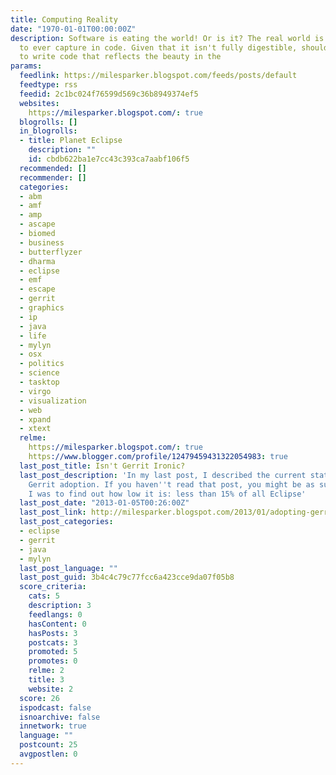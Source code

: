 ```yaml
---
title: Computing Reality
date: "1970-01-01T00:00:00Z"
description: Software is eating the world! Or is it? The real world is far too complex
  to ever capture in code. Given that it isn't fully digestible, shouldn't we try
  to write code that reflects the beauty in the
params:
  feedlink: https://milesparker.blogspot.com/feeds/posts/default
  feedtype: rss
  feedid: 2c1bc024f76599d569c36b8949374ef5
  websites:
    https://milesparker.blogspot.com/: true
  blogrolls: []
  in_blogrolls:
  - title: Planet Eclipse
    description: ""
    id: cbdb622ba1e7cc43c393ca7aabf106f5
  recommended: []
  recommender: []
  categories:
  - abm
  - amf
  - amp
  - ascape
  - biomed
  - business
  - butterflyzer
  - dharma
  - eclipse
  - emf
  - escape
  - gerrit
  - graphics
  - ip
  - java
  - life
  - mylyn
  - osx
  - politics
  - science
  - tasktop
  - virgo
  - visualization
  - web
  - xpand
  - xtext
  relme:
    https://milesparker.blogspot.com/: true
    https://www.blogger.com/profile/12479459431322054983: true
  last_post_title: Isn't Gerrit Ironic?
  last_post_description: 'In my last post, I described the current state of Eclipse
    Gerrit adoption. If you haven''t read that post, you might be as surprised as
    I was to find out how low it is: less than 15% of all Eclipse'
  last_post_date: "2013-01-05T00:26:00Z"
  last_post_link: http://milesparker.blogspot.com/2013/01/adopting-gerrit.html
  last_post_categories:
  - eclipse
  - gerrit
  - java
  - mylyn
  last_post_language: ""
  last_post_guid: 3b4c4c79c77fcc6a423cce9da07f05b8
  score_criteria:
    cats: 5
    description: 3
    feedlangs: 0
    hasContent: 0
    hasPosts: 3
    postcats: 3
    promoted: 5
    promotes: 0
    relme: 2
    title: 3
    website: 2
  score: 26
  ispodcast: false
  isnoarchive: false
  innetwork: true
  language: ""
  postcount: 25
  avgpostlen: 0
---
```

